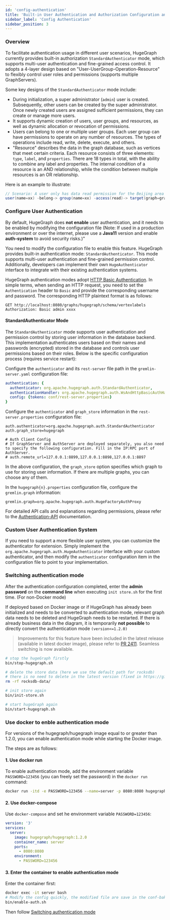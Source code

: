 ```yaml
---
id: 'config-authentication'
title: 'Built-in User Authentication and Authorization Configuration and Usage in HugeGraph'
sidebar_label: 'Config Authentication'
sidebar_position: 3
---
```


### Overview
To facilitate authentication usage in different user scenarios, HugeGraph currently provides built-in authorization `StandardAuthenticator` mode,
which supports multi-user authentication and fine-grained access control. It adopts a 4-layer design based on "User-UserGroup-Operation-Resource" to
flexibly control user roles and permissions (supports multiple GraphServers).

Some key designs of the `StandardAuthenticator` mode include:
- During initialization, a super administrator (`admin`) user is created. Subsequently, other users can be created by the super administrator. Once newly created users are assigned sufficient permissions, they can create or manage more users.
- It supports dynamic creation of users, user groups, and resources, as well as dynamic allocation or revocation of permissions.
- Users can belong to one or multiple user groups. Each user group can have permissions to operate on any number of resources. The types of operations include read, write, delete, execute, and others.
- "Resource" describes the data in the graph database, such as vertices that meet certain criteria. Each resource consists of three elements: `type`, `label`, and `properties`. There are 18 types in total, with the ability to combine any label and properties. The internal condition of a resource is an AND relationship, while the condition between multiple resources is an OR relationship.

Here is an example to illustrate:

```java
// Scenario: A user only has data read permission for the Beijing area
user(name=xx) -belong-> group(name=xx) -access(read)-> target(graph=graph1, resource={label: person, city: Beijing})
```

### Configure User Authentication

By default, HugeGraph does **not enable** user authentication, and it needs to be enabled by 
modifying the configuration file (Note: If used in a production environment or over the internet, 
please use a **Java11** version and enable **auth-system** to avoid security risks.)" 

You need to modify the configuration file to enable this feature. HugeGraph provides built-in authentication mode: `StandardAuthenticator`. This mode supports multi-user authentication and fine-grained permission control. Additionally, developers can implement their own `HugeAuthenticator` interface to integrate with their existing authentication systems.

HugeGraph authentication modes adopt [HTTP Basic Authentication](https://en.wikipedia.org/wiki/Basic_access_authentication). In simple terms, when sending an HTTP request, you need to set the `Authentication` header to `Basic` and provide the corresponding username and password. The corresponding HTTP plaintext format is as follows:

```http
GET http://localhost:8080/graphs/hugegraph/schema/vertexlabels
Authorization: Basic admin xxxx
```

#### StandardAuthenticator Mode
The `StandardAuthenticator` mode supports user authentication and permission control by storing user information in the database backend. This
implementation authenticates users based on their names and passwords (encrypted) stored in the database and controls user permissions based on their
roles. Below is the specific configuration process (requires service restart):

Configure the `authenticator` and its `rest-server` file path in the `gremlin-server.yaml` configuration file:

```yaml
authentication: {
  authenticator: org.apache.hugegraph.auth.StandardAuthenticator,
  authenticationHandler: org.apache.hugegraph.auth.WsAndHttpBasicAuthHandler,
  config: {tokens: conf/rest-server.properties}
}
```

Configure the `authenticator` and `graph_store` information in the `rest-server.properties` configuration file:

```properties
auth.authenticator=org.apache.hugegraph.auth.StandardAuthenticator
auth.graph_store=hugegraph

# Auth Client Config
# If GraphServer and AuthServer are deployed separately, you also need to specify the following configuration. Fill in the IP:RPC port of AuthServer.
# auth.remote_url=127.0.0.1:8899,127.0.0.1:8898,127.0.0.1:8897

```
In the above configuration, the `graph_store` option specifies which graph to use for storing user information. If there are multiple graphs, you can choose any of them.

In the `hugegraph{n}.properties` configuration file, configure the `gremlin.graph` information:

```properties
gremlin.graph=org.apache.hugegraph.auth.HugeFactoryAuthProxy
```

For detailed API calls and explanations regarding permissions, please refer to the [Authentication-API](/docs/clients/restful-api/auth) documentation.

### Custom User Authentication System

If you need to support a more flexible user system, you can customize the authenticator for extension.
Simply implement the `org.apache.hugegraph.auth.HugeAuthenticator` interface with your custom authenticator, 
and then modify the `authenticator` configuration item in the configuration file to point to your implementation.

### Switching authentication mode

After the authentication configuration completed, enter the **admin password** on the **command line** when executing `init store.sh` for the first time. (For non-Docker mode)

If deployed based on Docker image or if HugeGraph has already been initialized and needs to be converted to authentication mode, 
relevant graph data needs to be deleted and HugeGraph needs to be restarted. If there is already business data in the diagram, 
it is temporarily **not possible** to directly convert the authentication mode `(version<=1.2.0)`

> Improvements for this feature have been included in the latest release (available in latest docker image), please refer to  [PR 2411](https://github.com/apache/incubator-hugegraph/pull/2411). Seamless switching is now available.

```bash
# stop the hugeGraph firstly
bin/stop-hugegraph.sh

# delete the store data (here we use the default path for rocksdb)
# there is no need to delete in the latest version (fixed in https://github.com/apache/incubator-hugegraph/pull/2411)
rm -rf rocksdb-data/

# init store again
bin/init-store.sh

# start hugeGraph again
bin/start-hugegraph.sh

```

### Use docker to enble authentication mode

For versions of the hugegraph/hugegraph image equal to or greater than 1.2.0, you can enable authentication mode while starting the Docker image. 

The steps are as follows:

#### 1. Use docker run

To enable authentication mode, add the environment variable `PASSWORD=123456` (you can freely set the password) in the `docker run` command:

```bash
docker run -itd -e PASSWORD=123456 --name=server -p 8080:8080 hugegraph/hugegraph:1.2.0
```

#### 2. Use docker-compose

Use `docker-compose` and set he environment variable `PASSWORD=123456`:

```yaml
version: '3'
services:
  server:
    image: hugegraph/hugegraph:1.2.0
    container_name: server
    ports:
      - 8080:8080
    environment:
      - PASSWORD=123456
```

#### 3. Enter the container to enable authentication mode

Enter the container first:

```bash
docker exec -it server bash
# Modify the config quickly, the modified file are save in the conf-bak folder
bin/enable-auth.sh
```

Then follow [Switching authentication mode](#switching-authentication-mode)
